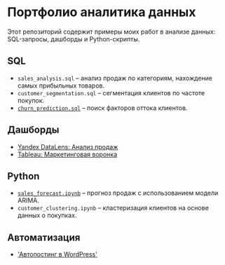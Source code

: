 # Портфолио аналитика данных

Этот репозиторий содержит примеры моих работ в анализе данных: SQL-запросы, дашборды и Python-скрипты.

## SQL
- `sales_analysis.sql` – анализ продаж по категориям, нахождение самых прибыльных товаров.
- `customer_segmentation.sql` – сегментация клиентов по частоте покупок.
- [`churn_prediction.sql`](https://github.com/alexdekunov/data-analytics-portfolio/blob/main/churn_prediction.sql) – поиск факторов оттока клиентов.

## Дашборды
- [Yandex DataLens: Анализ продаж](https://datalens.yandex.ru/)  
- [Tableau: Маркетинговая воронка](https://public.tableau.com/...)

## Python
- [`sales_forecast.ipynb`](https://github.com/alexdekunov/data-analytics-portfolio/blob/main/sales_forecast.py) – прогноз продаж с использованием модели ARIMA.
- `customer_clustering.ipynb` – кластеризация клиентов на основе данных о покупках.

## Автоматизация
- ['Автопостинг в WordPress'](https://github.com/alexdekunov/data-analytics-portfolio/blob/main/google_wordpress_post.json)
